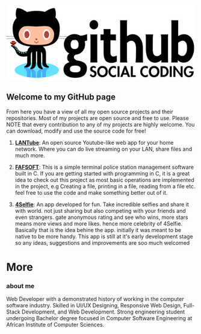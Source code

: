    ![Image](https://github.com/FotieMConstant/fotiemconstant.github.io/blob/master/github.png)
## Welcome to my GitHub page

From here you have a view of all my open source projects and their repositories. Most of my projects are open source and free to use. Please NOTE that every contribution to any of my projects are highly welcome. You can download, modify and use the source code for free!


1. **[LANTube](https://fotiemconstant.github.io/LAN-Tube)**: An open source Youtube-like web app for your home network. Where you can do live streaming on your LAN, share files and much more. 


2. **[FAFSOFT](https://fotiemconstant.github.io/FAFSOFT)**: This is a simple terminal police station management software built in C. If you are getting started with programming in C, it is a great idea to check out this project as most basic operations are implemented in the project, e.g Creating a file, printing in a file, reading from a file etc. feel free to use the code and make something better out of it.

2. **[4Selfie](https://fotiemconstant.github.io/4Selfie)**: An app developed for fun. Take incredible selfies and share it with world. not just sharing but also competing with your friends and even strangers. gate anonymous rating and see who wins, more stars means more views and more likes. hence more celebrity of 4Selfie. Basically that is the idea behine the app. initially it was meant to be native to be more handy. This app is still at it's early development stage so any ideas, suggestions and improvements are soo much welcomed 

# More
### about me
Web Developer with a demonstrated history of working in the computer software industry. Skilled in UI/UX Designing, Responsive Web Design, Full-Stack Development, and Web Development. Strong engineering student undergoing Bachelor degree focused in Computer Software Engineering at African Institute of Computer Sciences.
